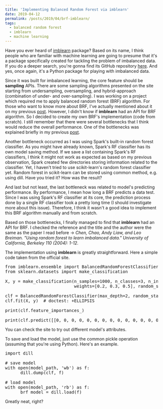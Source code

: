 ```yaml
---
title: 'Implementing Balanced Random Forest via imblearn'
date: 2019-04-12
permalink: /posts/2019/04/brf-imblearn/
tags:
  - balanced random forest
  - imblearn
  - machine learning
---
```


Have you ever heard of <a href="https://imbalanced-learn.readthedocs.io/en/stable/api.html">imblearn</a> package? Based on its name, I think people who are familiar with machine learning are going to presume that it's a package specifically created for tackling the problem of imbalanced data. If you do a deeper search, you're gonna find its GitHub repository <a href="https://github.com/scikit-learn-contrib/imbalanced-learn">here</a>. And yes, once again, it's a Python package for playing with imbalanced data.

Since it was built for imbalanced learning, the core feature should be **sampling** APIs. There are some sampling algorithms presented on the site starting from undersampling, oversampling, and hybrid-approach (combination of under- and over-sampling). I was working on a project which required me to apply balanced random forest (BRF) algorithm. For those who want to know more about BRF, I've actually mentioned about it on my previous <a href="https://albertuskelvin.github.io/posts/2019/03/balanced-random-forest/">post</a>. However, I didn't know if **imblearn** had an API for BRF algorithm. So I decided to create my own BRF's implementation (code from scratch). I still remember that there were several bottlenecks that I think would reduce the overall performance. One of the bottlenecks was explained briefly in my previous <a href="https://albertuskelvin.github.io/posts/2019/03/balanced-random-forest/">post</a>.

Another bottleneck occurred as I was using Spark's built-in random forest classifier. As you might have already known, Spark's RF classifier has its own model saving method. If we save a list containing Spark's RF classifiers, I think it might not work as expected as based on my previous observation, Spark created few directories storing information related to the classifier. Yet, I haven't tried to use scikit-learn's random forest classifier yet. Random forest in scikit-learn can be stored using common method, e.g. using dill. Have you tried it? How was the result?

And last but not least, the last bottleneck was related to model's predicting performance. By performance, I mean how long a BRF predicts a data test. Since I was using Spark's RF classifier at its core, the prediction process done by a single RF classifier took a pretty long time (I should investigate more about this issue). Therefore, I think it wasn't a good idea to implement this BRF algorithm manually and from scratch.

Based on those bottlenecks, I finally managed to find that **imblearn** had an API for BRF. I checked the reference and the title and the author were the same as the paper I read before -> <i>Chen, Chao, Andy Liaw, and Leo Breiman. "Using random forest to learn imbalanced data." University of California, Berkeley 110 (2004): 1-12.</i>

The implementation using **imblearn** is greatly straightforward. Here a simple code taken from the official site.

<pre>
from imblearn.ensemble import BalancedRandomForestClassifier
from sklearn.datasets import make_classification

X, y = make_classification(n_samples=1000, n_classes=3, n_informative=4, 
                           weights=[0.2, 0.3, 0.5], random_state=0)

clf = BalancedRandomForestClassifier(max_depth=2, random_state=0)
clf.fit(X, y)  # doctest: +ELLIPSIS

print(clf.feature_importances_)

print(clf.predict([[0, 0, 0, 0, 0, 0, 0, 0, 0, 0, 0, 0, 0, 0, 0, 0, 0, 0, 0, 0]]))
</pre>

You can check the site to try out different model's attributes.

To save and load the model, just use the common pickle operation (assuming that you're using Python). Here's an example.

<pre>
import dill

# save model
with open(model_path, 'wb') as f:
      dill.dump(clf, f)
      
# load model
with open(model_path, 'rb') as f:
      brf_model = dill.load(f)
</pre>

Greatly neat, right?
